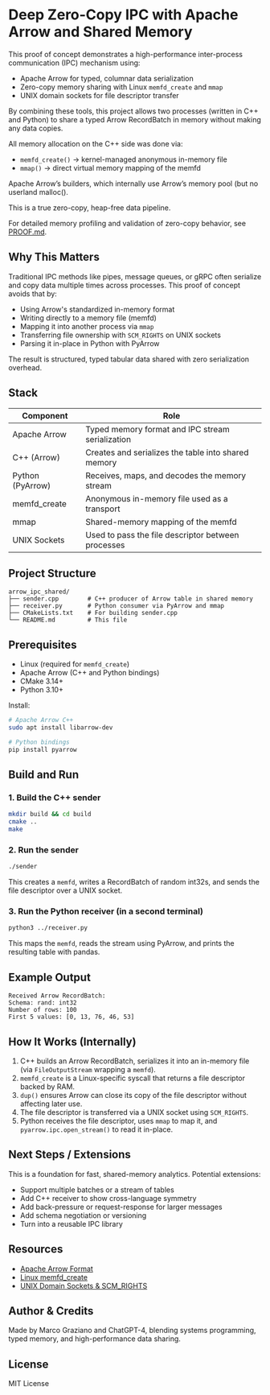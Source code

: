 # Deep Zero-Copy IPC with Apache Arrow and Shared Memory

This proof of concept demonstrates a high-performance inter-process communication (IPC) mechanism using:

- Apache Arrow for typed, columnar data serialization
- Zero-copy memory sharing with Linux `memfd_create` and `mmap`
- UNIX domain sockets for file descriptor transfer

By combining these tools, this project allows two processes (written in C++ and Python) to share a typed Arrow RecordBatch in memory without making any data copies.


All memory allocation on the C++ side was done via:
- `memfd_create()` → kernel-managed anonymous in-memory file
- `mmap()` → direct virtual memory mapping of the memfd

Apache Arrow’s builders, which internally use Arrow’s memory pool (but no userland malloc().

This is a true zero-copy, heap-free data pipeline.

For detailed memory profiling and validation of zero-copy behavior, see [PROOF.md](PROOF.md).

## Why This Matters

Traditional IPC methods like pipes, message queues, or gRPC often serialize and copy data multiple times across processes. This proof of concept avoids that by:

- Using Arrow's standardized in-memory format  
- Writing directly to a memory file (memfd)  
- Mapping it into another process via `mmap`  
- Transferring file ownership with `SCM_RIGHTS` on UNIX sockets  
- Parsing it in-place in Python with PyArrow

The result is structured, typed tabular data shared with zero serialization overhead.

## Stack

| Component        | Role                                                  |
|------------------|-------------------------------------------------------|
| Apache Arrow     | Typed memory format and IPC stream serialization     |
| C++ (Arrow)      | Creates and serializes the table into shared memory  |
| Python (PyArrow) | Receives, maps, and decodes the memory stream        |
| memfd_create     | Anonymous in-memory file used as a transport         |
| mmap             | Shared-memory mapping of the memfd                   |
| UNIX Sockets     | Used to pass the file descriptor between processes   |

## Project Structure

```
arrow_ipc_shared/
├── sender.cpp        # C++ producer of Arrow table in shared memory
├── receiver.py       # Python consumer via PyArrow and mmap
├── CMakeLists.txt    # For building sender.cpp
└── README.md         # This file
```

## Prerequisites

- Linux (required for `memfd_create`)
- Apache Arrow (C++ and Python bindings)
- CMake 3.14+
- Python 3.10+

Install:

```bash
# Apache Arrow C++
sudo apt install libarrow-dev

# Python bindings
pip install pyarrow
```

## Build and Run

### 1. Build the C++ sender

```bash
mkdir build && cd build
cmake ..
make
```

### 2. Run the sender

```bash
./sender
```

This creates a `memfd`, writes a RecordBatch of random int32s, and sends the file descriptor over a UNIX socket.

### 3. Run the Python receiver (in a second terminal)

```bash
python3 ../receiver.py
```

This maps the `memfd`, reads the stream using PyArrow, and prints the resulting table with pandas.

## Example Output

```
Received Arrow RecordBatch:
Schema: rand: int32
Number of rows: 100
First 5 values: [0, 13, 76, 46, 53]
```

## How It Works (Internally)

1. C++ builds an Arrow RecordBatch, serializes it into an in-memory file (via `FileOutputStream` wrapping a `memfd`).
2. `memfd_create` is a Linux-specific syscall that returns a file descriptor backed by RAM.
3. `dup()` ensures Arrow can close its copy of the file descriptor without affecting later use.
4. The file descriptor is transferred via a UNIX socket using `SCM_RIGHTS`.
5. Python receives the file descriptor, uses `mmap` to map it, and `pyarrow.ipc.open_stream()` to read it in-place.

## Next Steps / Extensions

This is a foundation for fast, shared-memory analytics. Potential extensions:

- Support multiple batches or a stream of tables
- Add C++ receiver to show cross-language symmetry
- Add back-pressure or request-response for larger messages
- Add schema negotiation or versioning
- Turn into a reusable IPC library

## Resources

- [Apache Arrow Format](https://arrow.apache.org/docs/format/Columnar.html)
- [Linux memfd_create](https://man7.org/linux/man-pages/man2/memfd_create.2.html)
- [UNIX Domain Sockets & SCM_RIGHTS](https://man7.org/linux/man-pages/man7/unix.7.html)

## Author & Credits

Made by Marco Graziano and ChatGPT-4, blending systems programming, typed memory, and high-performance data sharing.

## License

MIT License

